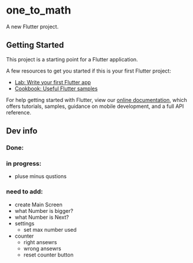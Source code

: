# one_to_math

A new Flutter project.

## Getting Started

This project is a starting point for a Flutter application.

A few resources to get you started if this is your first Flutter project:

- [Lab: Write your first Flutter app](https://flutter.dev/docs/get-started/codelab)
- [Cookbook: Useful Flutter samples](https://flutter.dev/docs/cookbook)

For help getting started with Flutter, view our
[online documentation](https://flutter.dev/docs), which offers tutorials,
samples, guidance on mobile development, and a full API reference.


## Dev info
### Done:
### in progress:
 - pluse minus qustions 
### need to add:
 - create Main Screen
 - what Number is bigger?
 - what Number is Next?
 - settings
    - set max number used
 - counter
    - right ansewrs
    - wrong ansewrs
    - reset counter button
